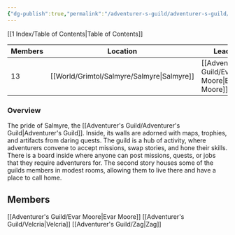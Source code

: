 ```yaml
---
{"dg-publish":true,"permalink":"/adventurer-s-guild/adventurer-s-guild/"}
---
```


[[1 Index/Table of Contents\|Table of Contents]]

| Members | Location    | Leader         | Allignment |
| ------- | ----------- | -------------- | ---------- |
| 13      | [[World/Grimtol/Salmyre/Salmyre\|Salmyre]] | [[Adventurer's Guild/Evar Moore\|Evar Moore]] | Neutral    |
### Overview
The pride of Salmyre, the [[Adventurer's Guild/Adventurer's Guild\|Adventurer's Guild]]. Inside, its walls are adorned with maps, trophies, and artifacts from daring quests. The guild is a hub of activity, where adventurers convene to accept missions, swap stories, and hone their skills. There is a board inside where anyone can post missions, quests, or jobs that they require adventurers for.
The second story houses some of the guilds members in modest rooms, allowing them to live there and have a place to call home. 
## Members
[[Adventurer's Guild/Evar Moore\|Evar Moore]]
[[Adventurer's Guild/Velcria\|Velcria]]
[[Adventurer's Guild/Zag\|Zag]]